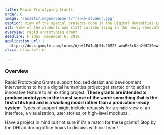 ```yaml
---
title: Rapid Prototyping Grants
order: 0
image: '/assets/images/banners/franke-student.jpg'
caption: View of the special projects cube in the Digital Humanities Laboratory. Photo by Mara Lavitt.
alt: View of the students and staff collaborating in the newly renovated Franke Family Digital Humanities Laboratory.
overview: rapid_prototyping_grant
deadline: Friday, December 6, 2019
application_url: |
  https://docs.google.com/forms/d/e/1FAIpQLSdsJ0M25-weuPkSrUzn2NHI30ewtov7VE10cp-nRFrfcEwLNw/viewform?usp=sf_link
class: hide-left-hr

---
```


### Overview

Rapid Prototyping Grants support focused design and development interventions to help a digital humanities project get started or to add an innovative feature to an existing project. <strong>These grants are intended to produce prototypes in the truest sense of the word: something that is the first of its kind and is a working model rather than a production-ready system</strong>. Types of support might include requests for a single view of an interface, a visualization, user stories, or high-level mockups.

Have a project in mind but not sure if it's a match for these grants? Stop by the DHLab during office hours to discuss with our team!
